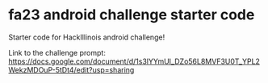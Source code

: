 # fa23 android challenge starter code
 Starter code for HackIllinois android challenge!
 
 Link to the challenge prompt: https://docs.google.com/document/d/1s3lYYmUI_DZo56L8MVF3U0T_YPL2WekzMDOuP-5tDt4/edit?usp=sharing
